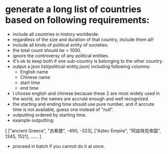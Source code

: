 # generate a long list of countries based on following requirements:

- include all countries in history worldwide.
- regardless of the size and duration of that country, include them all!
- include all kinds of political entity of societies.
- the total count should be > 1000.
- ignore the controversy of any political entities.
- It's ok to keep both if one sub-country is belonging to the other country.
- output a json list(political-entity.json) including following columns:
    - English name
    - Chinese name
    - start time
    - end time
- I choose english and chinese because these 2 are most widely used in the world, so the names are accrute enough and well recognized.
- the starting and ending time should use pure number, and if accrute time is not available, guess one instead of "null".
- outputting ordered by starting time.
- example outputting:

[
    ["ancient Greece", "古希腊", -490, -323],
    ["Aztec Empire", "阿兹特克帝国", 1345, 1521],
    ......
]

- proceed in batch if you cannot do it at once.